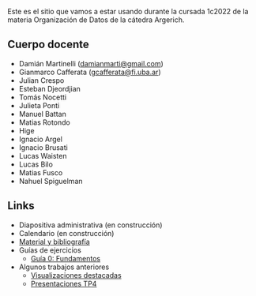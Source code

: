 Este es el sitio que vamos a estar usando durante la cursada 1c2022 de la materia Organización de Datos de la cátedra Argerich.

## Cuerpo docente

* Damián Martinelli (damianmarti@gmail.com)
* Gianmarco Cafferata (gcafferata@fi.uba.ar)
* Julian Crespo
* Esteban Djeordjian
* Tomás Nocetti
* Julieta Ponti
* Manuel Battan
* Matias Rotondo
* Hige
* Ignacio Argel
* Ignacio Brusati
* Lucas Waisten
* Lucas Bilo
* Matias Fusco
* Nahuel Spiguelman

## Links

* Diapositiva administrativa (en construcción)
* Calendario (en construcción)
* [Material y bibliografía](materiales.md)
* Guías de ejercicios
  * [Guía 0: Fundamentos](guia_0.md)
* Algunos trabajos anteriores
  * [Visualizaciones destacadas](visualizaciones.md)
  * [Presentaciones TP4](tps4.md)
